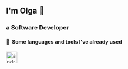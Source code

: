 ## I'm Olga 👋
### a Software Developer
<h4>  📌 &nbsp;Some languages and tools I've already used</h4>
<p align="left">
  <img src="https://cdn.jsdelivr.net/gh/devicons/devicon/icons/androidstudio/androidstudio-original.svg" alt="android studio" width="30" height="30"/>     
</p>
